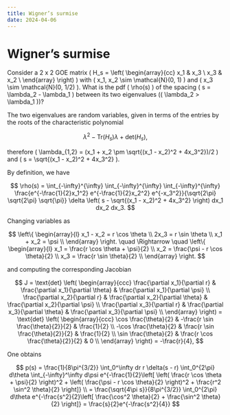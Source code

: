 ```yaml
---
title: Wigner’s surmise
date: 2024-04-06
---
```


# Wigner’s surmise



Consider a 2 x 2 GOE matrix \( H_s = \left( \begin{array}{cc}
x_1 & x_3 \\
x_3 & x_2 \\
\end{array} \right) \) with \( x_1, x_2 \sim \mathcal{N}(0, 1) \) and \( x_3 \sim \mathcal{N}(0, 1/2) \). What is the pdf \( \rho(s) \) of the spacing \( s = \lambda_2 - \lambda_1 \) between its two eigenvalues (\( \lambda_2 > \lambda_1 \))?

The two eigenvalues are random variables, given in terms of the entries by the roots of the characteristic polynomial

$$ \lambda^2 - \text{Tr}(H_s)\lambda + \text{det}(H_s), $$

therefore \( \lambda_{1,2} = (x_1 + x_2 \pm \sqrt{(x_1 - x_2)^2 + 4x_3^2})/2 \) and \( s = \sqrt{(x_1 - x_2)^2 + 4x_3^2} \).

By definition, we have

$$
\rho(s) = \int_{-\infty}^{\infty} \int_{-\infty}^{\infty} \int_{-\infty}^{\infty} \frac{e^{-\frac{1}{2}x_1^2} e^{-\frac{1}{2}x_2^2} e^{-x_3^2}}{\sqrt{2\pi} \sqrt{2\pi} \sqrt{\pi}} \delta \left( s - \sqrt{(x_1 - x_2)^2 + 4x_3^2} \right) dx_1 dx_2 dx_3.
$$

Changing variables as

$$
\left\{ \begin{array}{l}
x_1 - x_2 = r \cos \theta \\
2x_3 = r \sin \theta \\
x_1 + x_2 = \psi \\
\end{array} \right.
\quad \Rightarrow \quad
\left\{ \begin{array}{l}
x_1 = \frac{r \cos \theta + \psi}{2} \\
x_2 = \frac{\psi - r \cos \theta}{2} \\
x_3 = \frac{r \sin \theta}{2} \\
\end{array} \right.
$$

and computing the corresponding Jacobian

$$
J = \text{det} \left( \begin{array}{ccc}
\frac{\partial x_1}{\partial r} & \frac{\partial x_1}{\partial \theta} & \frac{\partial x_1}{\partial \psi} \\
\frac{\partial x_2}{\partial r} & \frac{\partial x_2}{\partial \theta} & \frac{\partial x_2}{\partial \psi} \\
\frac{\partial x_3}{\partial r} & \frac{\partial x_3}{\partial \theta} & \frac{\partial x_3}{\partial \psi} \\
\end{array} \right)
= \text{det} \left( \begin{array}{ccc}
\cos \frac{\theta}{2} & -\frac{r \sin \frac{\theta}{2}}{2} & \frac{1}{2} \\
-\cos \frac{\theta}{2} & \frac{r \sin \frac{\theta}{2}}{2} & \frac{1}{2} \\
\sin \frac{\theta}{2} & \frac{r \cos \frac{\theta}{2}}{2} & 0 \\
\end{array} \right)
= -\frac{r}{4},
$$

One obtains


$$
p(s) = \frac{1}{8\pi^{3/2}} \int_0^\infty dr r \delta(s - r) \int_0^{2\pi} d\theta \int_{-\infty}^\infty d\psi e^{-\frac{1}{2}\left[ \left( \frac{r \cos \theta + \psi}{2} \right)^2 + \left( \frac{\psi - r \cos \theta}{2} \right)^2 + \frac{r^2 \sin^2 \theta}{2} \right]} \\
= \frac{\sqrt{4\pi s}}{8\pi^{3/2}} \int_0^{2\pi} d\theta e^{-\frac{s^2}{2}\left[ \frac{\cos^2 \theta}{2} + \frac{\sin^2 \theta}{2} \right]} 
= \frac{s}{2}e^{-\frac{s^2}{4}}
$$